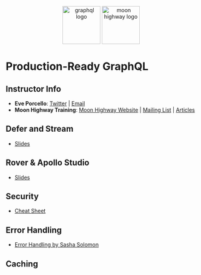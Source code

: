 <p align="center">
<img src="https://upload.wikimedia.org/wikipedia/commons/thumb/1/17/GraphQL_Logo.svg/512px-GraphQL_Logo.svg.png" width="100" alt="graphql logo"/>
<img src="https://i.imgur.com/migo24P.png" width="100" alt="moon highway logo"/>
</p>

# Production-Ready GraphQL

## Instructor Info

- **Eve Porcello**: [Twitter](https://twitter.com/eveporcello) | [Email](mailto:eve@moonhighway.com)
- **Moon Highway Training**: [Moon Highway Website](https://www.moonhighway.com) | [Mailing List](http://bit.ly/moonhighway) | [Articles](https://www.moonhighway.com/articles)

## Defer and Stream

- [Slides](https://slides.com/moonhighway/prod-ready-graphql)

## Rover & Apollo Studio

- [Slides](https://slides.com/moonhighway/apollo-tooling/)

## Security

- [Cheat Sheet](https://cheatsheetseries.owasp.org/cheatsheets/GraphQL_Cheat_Sheet.html)

## Error Handling

- [Error Handling by Sasha Solomon](https://sachee.medium.com/200-ok-error-handling-in-graphql-7ec869aec9bc)

## Caching
